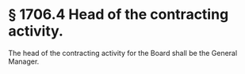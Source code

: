 # § 1706.4   Head of the contracting activity.

The head of the contracting activity for the Board shall be the General Manager.




